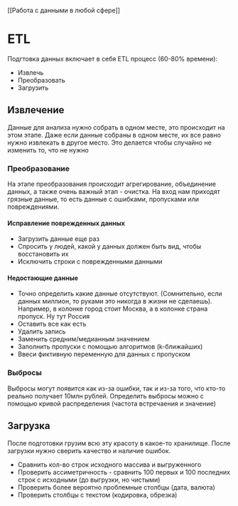 [[Работа с данными в любой сфере]]
# ETL
Подгтовка данных включает в себя ETL процесс (60-80% времени):
- Извлечь
- Преобразовать
- Загрузить
## Извлечение
Данные для анализа нужно собрать в одном месте, это происходит на этом этапе. Даже если данные собраны в одном месте, их все равно нужно извлекать в другое место. Это делается чтобы случайно не изменить то, что не нужно
### Преобразование
На этапе преобразования происходит агрегирование, объединение данных, а также очень важный этап - очистка. 
На вход нам приходят грязные данные, то есть данные с ошибками, пропусками или повреждениями. 
#### Исправление поврежденных данных
- Загрузить данные еще раз
- Спросить у людей, какой у данных должен быть вид, чтобы восстановить их
- Исключить строки с поврежденными данными
#### Недостающие данные
- Точно определить какие данные отсутствуют. (Сомнительно, если данных миллион, то руками это никогда в жизни не сделаешь). Например, в колонке город стоит Москва, а в колонке страна пропуск. Ну тут Россия
- Оставить все как есть
- Удалить запись
- Заменить средним/медианным значением
- Заполнить пропуски с помощью алгоритмов (k-ближайших)
- Ввеси фиктивную переменную для данных с пропуском
### Выбросы
Выбросы могут появится как из-за ошибки, так и из-за того, что кто-то реально получает 10млн рублей. 
Определить выбросы можно с помощью кривой распределения (частота встречаения и значение)
## Загрузка
После подготовки грузим всю эту красоту в какое-то хранилище. После загрузки нужно сверить качество и наличие ошибок.
- Сравнить кол-во строк исходного массива и выгруженного
- Проверить ассиметричность - сравнить 100 первых и 100 последних строк с исходными (до выгрузки, но чистыми)
- Проверить более вероятно проблемные столбцы (дата, валюта)
- Проверить столбцы с текстом (кодировка, обрезка)